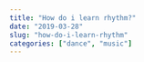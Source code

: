```yaml
---
title: "How do i learn rhythm?"
date: "2019-03-28"
slug: "how-do-i-learn-rhythm"
categories: ["dance", "music"]
---
```



